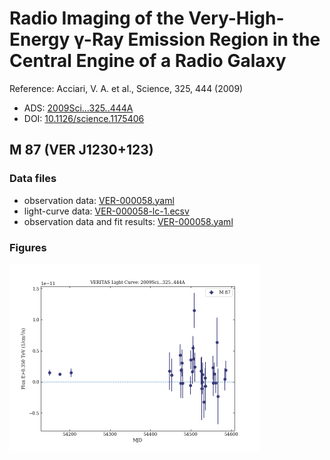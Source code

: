 # Radio Imaging of the Very-High-Energy γ-Ray Emission Region in the Central Engine of a Radio Galaxy

Reference:
Acciari, V. A. et al., Science, 325, 444 (2009)

- ADS: [2009Sci...325..444A](http://adsabs.harvard.edu/abs/2009Sci...325..444A)
- DOI: [10.1126/science.1175406](https://doi.org/10.1126/science.1175406)

## M 87 (VER J1230+123)
### Data files

- observation data: [VER-000058.yaml](VER-000058.yaml)
- light-curve data: [VER-000058-lc-1.ecsv](VER-000058-lc-1.ecsv)
- observation data and fit results: [VER-000058.yaml](VER-000058.yaml)


### Figures

<img src="figures/2009Sci...325..444A-VER-58-1-lc.png" alt="drawing" width="400"/>
